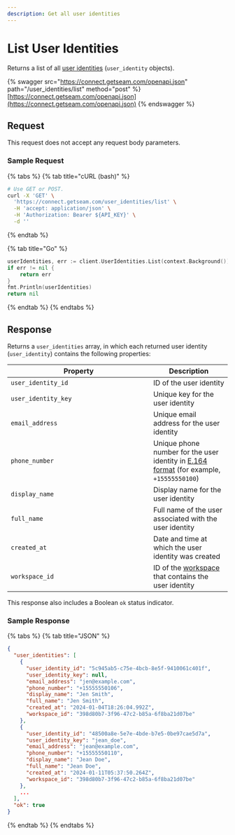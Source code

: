 ```yaml
---
description: Get all user identities
---
```


# List User Identities

Returns a list of all [user identities](../../products/mobile-access-in-development/managing-mobile-app-user-accounts-with-user-identities.md#what-is-a-user-identity) (`user_identity` objects).

{% swagger src="https://connect.getseam.com/openapi.json" path="/user_identities/list" method="post" %}
[https://connect.getseam.com/openapi.json](https://connect.getseam.com/openapi.json)
{% endswagger %}

## Request

This request does not accept any request body parameters.

### Sample Request

{% tabs %}
{% tab title="cURL (bash)" %}
```bash
# Use GET or POST.
curl -X 'GET' \
  'https://connect.getseam.com/user_identities/list' \
  -H 'accept: application/json' \
  -H 'Authorization: Bearer ${API_KEY}' \
  -d ''
```
{% endtab %}

{% tab title="Go" %}
```go
userIdentities, err := client.UserIdentities.List(context.Background())
if err != nil {
    return err
}
fmt.Println(userIdentities)
return nil
```
{% endtab %}
{% endtabs %}

## Response

Returns a `user_identities` array, in which each returned user identity (`user_identity`) contains the following properties:

<table><thead><tr><th width="310">Property</th><th>Description</th></tr></thead><tbody><tr><td><code>user_identity_id</code></td><td>ID of the user identity</td></tr><tr><td><code>user_identity_key</code></td><td>Unique key for the user identity</td></tr><tr><td><code>email_address</code></td><td>Unique email address for the user identity</td></tr><tr><td><code>phone_number</code></td><td>Unique phone number for the user identity in <a href="https://www.itu.int/rec/T-REC-E.164/en">E.164 format</a> (for example, <code>+15555550100</code>)</td></tr><tr><td><code>display_name</code></td><td>Display name for the user identity</td></tr><tr><td><code>full_name</code></td><td>Full name of the user associated with the user identity</td></tr><tr><td><code>created_at</code></td><td>Date and time at which the user identity was created</td></tr><tr><td><code>workspace_id</code></td><td>ID of the <a href="../../core-concepts/workspaces/">workspace</a> that contains the user identity</td></tr></tbody></table>

This response also includes a Boolean `ok` status indicator.

### Sample Response

{% tabs %}
{% tab title="JSON" %}
```json
{
  "user_identities": [
    {
      "user_identity_id": "5c945ab5-c75e-4bcb-8e5f-9410061c401f",
      "user_identity_key": null,
      "email_address": "jen@example.com",
      "phone_number": "+15555550106",
      "display_name": "Jen Smith",
      "full_name": "Jen Smith",
      "created_at": "2024-01-04T18:26:04.992Z",
      "workspace_id": "398d80b7-3f96-47c2-b85a-6f8ba21d07be"
    },
    {
      "user_identity_id": "48500a8e-5e7e-4bde-b7e5-0be97cae5d7a",
      "user_identity_key": "jean_doe",
      "email_address": "jean@example.com",
      "phone_number": "+15555550110",
      "display_name": "Jean Doe",
      "full_name": "Jean Doe",
      "created_at": "2024-01-11T05:37:50.264Z",
      "workspace_id": "398d80b7-3f96-47c2-b85a-6f8ba21d07be"
    },
    ...
  ],
  "ok": true
}
```
{% endtab %}
{% endtabs %}
